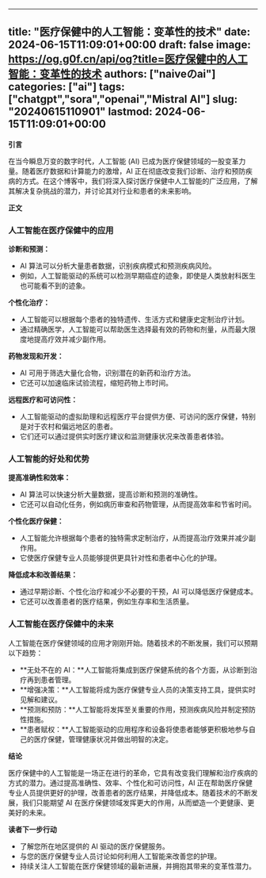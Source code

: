 
---
title: "医疗保健中的人工智能：变革性的技术"
date: 2024-06-15T11:09:01+00:00
draft: false
image: https://og.g0f.cn/api/og?title=医疗保健中的人工智能：变革性的技术
authors: ["naiveのai"]
categories: ["ai"]
tags: ["chatgpt","sora","openai","Mistral AI"]
slug: "20240615110901"
lastmod: 2024-06-15T11:09:01+00:00
---
**引言**

在当今瞬息万变的数字时代，人工智能 (AI) 已成为医疗保健领域的一股变革力量。随着医疗数据和计算能力的激增，AI 正在彻底改变我们诊断、治疗和预防疾病的方式。在这个博客中，我们将深入探讨医疗保健中人工智能的广泛应用，了解其解决复杂挑战的潜力，并讨论其对行业和患者的未来影响。

**正文**

### 人工智能在医疗保健中的应用

**诊断和预测：**

* AI 算法可以分析大量患者数据，识别疾病模式和预测疾病风险。
* 例如，人工智能驱动的系统可以检测早期癌症的迹象，即使是人类放射科医生也可能看不到的迹象。

**个性化治疗：**

* 人工智能可以根据每个患者的独特遗传、生活方式和健康史定制治疗计划。
* 通过精确医学，人工智能可以帮助医生选择最有效的药物和剂量，从而最大限度地提高疗效并减少副作用。

**药物发现和开发：**

* AI 可用于筛选大量化合物，识别潜在的新药和治疗方法。
* 它还可以加速临床试验流程，缩短药物上市时间。

**远程医疗和可访问性：**

* 人工智能驱动的虚拟助理和远程医疗平台提供方便、可访问的医疗保健，特别是对于农村和偏远地区的患者。
* 它们还可以通过提供实时医疗建议和监测健康状况来改善患者体验。

### 人工智能的好处和优势

**提高准确性和效率：**

* AI 算法可以快速分析大量数据，提高诊断和预测的准确性。
* 它还可以自动化任务，例如病历审查和药物管理，从而提高效率和节省时间。

**个性化医疗保健：**

* 人工智能允许根据每个患者的独特需求定制治疗，从而提高治疗效果并减少副作用。
* 它使医疗保健专业人员能够提供更具针对性和患者中心化的护理。

**降低成本和改善结果：**

* 通过早期诊断、个性化治疗和减少不必要的干预，AI 可以降低医疗保健成本。
* 它还可以改善患者的医疗结果，例如生存率和生活质量。

### 人工智能在医疗保健中的未来

人工智能在医疗保健领域的应用才刚刚开始。随着技术的不断发展，我们可以预期以下趋势：

* **无处不在的 AI：**人工智能将集成到医疗保健系统的各个方面，从诊断到治疗再到患者管理。
* **增强决策：**人工智能将成为医疗保健专业人员的决策支持工具，提供实时见解和建议。
* **预测和预防：**人工智能将发挥至关重要的作用，预测疾病风险并制定预防性措施。
* **患者赋权：**人工智能驱动的应用程序和设备将使患者能够更积极地参与自己的医疗保健，管理健康状况并做出明智的决定。

**结论**

医疗保健中的人工智能是一场正在进行的革命，它具有改变我们理解和治疗疾病的方式的潜力。通过提高准确性、效率、个性化和可访问性，AI 正在帮助医疗保健专业人员提供更好的护理，改善患者的医疗结果，并降低成本。随着技术的不断发展，我们只能期望 AI 在医疗保健领域发挥更大的作用，从而塑造一个更健康、更美好的未来。

**读者下一步行动**

* 了解您所在地区提供的 AI 驱动的医疗保健服务。
* 与您的医疗保健专业人员讨论如何利用人工智能来改善您的护理。
* 持续关注人工智能在医疗保健领域的最新进展，并拥抱其带来的变革性潜力。